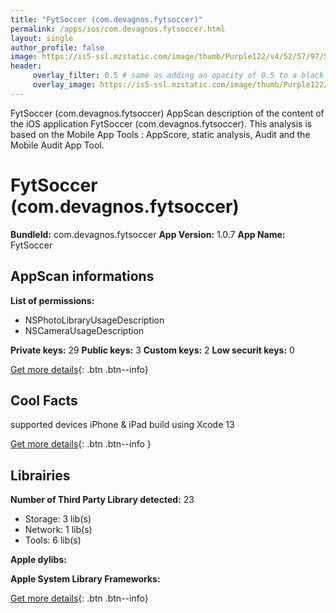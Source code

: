 ```yaml
---
title: "FytSoccer (com.devagnos.fytsoccer)"
permalink: /apps/ios/com.devagnos.fytsoccer.html
layout: single
author_profile: false
image: https://is5-ssl.mzstatic.com/image/thumb/Purple122/v4/52/57/97/525797dc-1681-6dc7-7dda-a3098c9df7ef/AppIcon-1x_U007emarketing-0-7-0-0-85-220.png/512x512bb.jpg
header: 
     overlay_filter: 0.5 # same as adding an opacity of 0.5 to a black background
     overlay_image: https://is5-ssl.mzstatic.com/image/thumb/Purple122/v4/52/57/97/525797dc-1681-6dc7-7dda-a3098c9df7ef/AppIcon-1x_U007emarketing-0-7-0-0-85-220.png/512x512bb.jpg
---
```

FytSoccer (com.devagnos.fytsoccer) AppScan description of the content of the iOS application FytSoccer (com.devagnos.fytsoccer). This analysis is based on the Mobile App Tools : AppScore, static analysis, Audit and the Mobile Audit App Tool.

# FytSoccer (com.devagnos.fytsoccer)

**BundleId:** com.devagnos.fytsoccer
**App Version:** 1.0.7
**App Name:** FytSoccer


## AppScan informations 

**List of permissions:** 
- NSPhotoLibraryUsageDescription
- NSCameraUsageDescription
  
  
**Private keys:** 29
**Public keys:** 3
**Custom keys:** 2
**Low securit keys:** 0
  
[Get more details](/pricing.html){: .btn .btn--info}

## Cool Facts

supported devices iPhone & iPad
build using Xcode 13
  
[Get more details](/pricing.html){: .btn .btn--info }

## Librairies 
**Number of Third Party Library detected:** 23
- Storage: 3 lib(s)
- Network: 1 lib(s)
- Tools: 6 lib(s)


**Apple dylibs:**


**Apple System Library Frameworks:**


  
[Get more details](/pricing.html){: .btn .btn--info}

